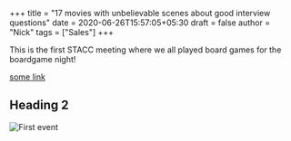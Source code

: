 +++
title = "17 movies with unbelievable scenes about good interview questions"
date = 2020-06-26T15:57:05+05:30
draft = false
author = "Nick"
tags = ["Sales"]
+++

This is the first STACC meeting where we all played board games for the boardgame night!

[some link](http://example.com)

## Heading 2

![First event](/images/image0.jpg)

